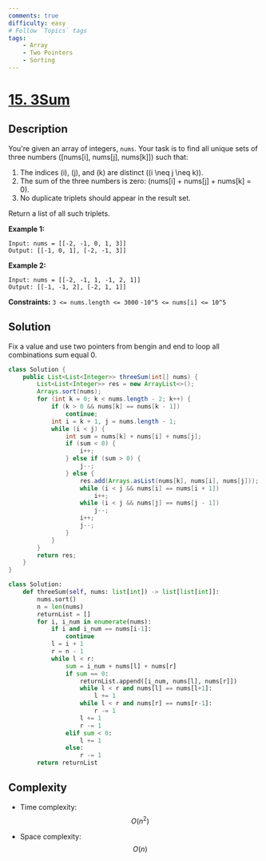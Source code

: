 ```yaml
---
comments: true
difficulty: easy
# Follow `Topics` tags
tags:
    - Array
    - Two Pointers
    - Sorting
---
```


# [15. 3Sum](https://leetcode.com/problems/3sum/description/)

## Description
You're given an array of integers, `nums`. Your task is to find all unique sets of three numbers \([nums[i], nums[j], nums[k]]\) such that:  

1. The indices \(i\), \(j\), and \(k\) are distinct (\(i \neq j \neq k\)).  
2. The sum of the three numbers is zero: \(nums[i] + nums[j] + nums[k] = 0\).  
3. No duplicate triplets should appear in the result set.  

Return a list of all such triplets.


**Example 1:**
```
Input: nums = [[-2, -1, 0, 1, 3]]
Output: [[-1, 0, 1], [-2, -1, 3]]
```

**Example 2:**
```
Input: nums = [[-2, -1, 1, -1, 2, 1]]
Output: [[-1, -1, 2], [-2, 1, 1]]
```


**Constraints:**
`3 <= nums.length <= 3000`
`-10^5 <= nums[i] <= 10^5`

## Solution

Fix a value and use two pointers from bengin and end to loop all combinations sum equal 0.

```java
class Solution {
    public List<List<Integer>> threeSum(int[] nums) {
        List<List<Integer>> res = new ArrayList<>();
        Arrays.sort(nums);
        for (int k = 0; k < nums.length - 2; k++) {
            if (k > 0 && nums[k] == nums[k - 1])
                continue;
            int i = k + 1, j = nums.length - 1;
            while (i < j) {
                int sum = nums[k] + nums[i] + nums[j];
                if (sum < 0) {
                    i++;
                } else if (sum > 0) {
                    j--;
                } else {
                    res.add(Arrays.asList(nums[k], nums[i], nums[j]));
                    while (i < j && nums[i] == nums[i + 1])
                        i++;
                    while (i < j && nums[j] == nums[j - 1])
                        j--;
                    i++;
                    j--;
                }
            }
        }
        return res;
    }
}
```

```python
class Solution:
    def threeSum(self, nums: list[int]) -> list[list[int]]:
        nums.sort()
        n = len(nums)
        returnList = []
        for i, i_num in enumerate(nums):
            if i and i_num == nums[i-1]:
                continue
            l = i + 1
            r = n - 1
            while l < r:
                sum = i_num + nums[l] + nums[r]
                if sum == 0:
                    returnList.append([i_num, nums[l], nums[r]])
                    while l < r and nums[l] == nums[l+1]:
                        l += 1
                    while l < r and nums[r] == nums[r-1]:
                        r -= 1
                    l += 1
                    r -= 1
                elif sum < 0:
                    l += 1
                else:
                    r -= 1
        return returnList
```


## Complexity

- Time complexity: $$O(n^2)$$
<!-- Add time complexity here, e.g. $$O(n)$$ -->

- Space complexity: $$O(n)$$
<!-- Add space complexity here, e.g. $$O(n)$$ -->

